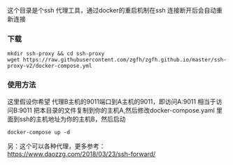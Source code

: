 这个目录是个ssh 代理工具，通过docker的重启机制在ssh 连接断开后会自动重新连接

### 下载
```
mkdir ssh-proxy && cd ssh-proxy
wget https://raw.githubusercontent.com/zgfh/zgfh.github.io/master/ssh-proxy-v2/docker-compose.yml
```

### 使用方法
这里假设你希望 代理B主机的9011端口到A主机的9011，即访问A:9011 相当于访问B:9011
把本目录的文件复制到你的主机A,然后修改docker-compose.yaml 里面到ssh的主机地址为你的主机B，然后启动
```
docker-compose up -d
```
另：这个可以各种代理，更多参考：https://www.daozzg.com/2018/03/23/ssh-forward/
